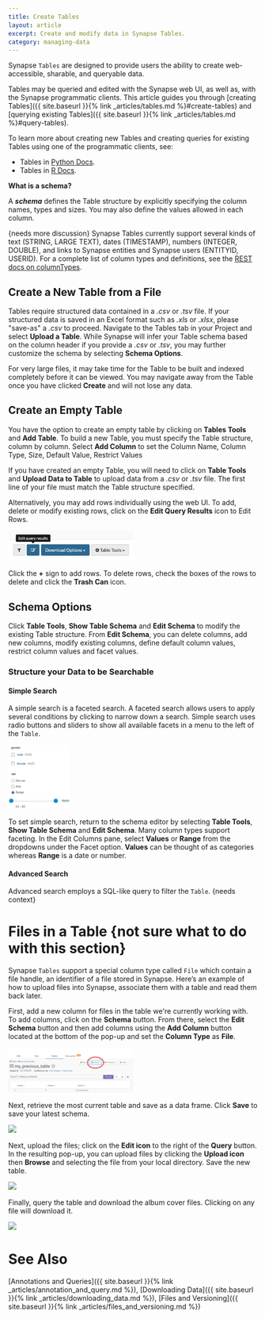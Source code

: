 ```yaml
---
title: Create Tables
layout: article
excerpt: Create and modify data in Synapse Tables.
category: managing-data
---
```


<style>
#image {
    width: 50%;
}
#imageLg {
    width: 60%;
}
#imageXL {
    width: 100%;
}
#imageSmall {
    width: 25%;
}
</style>

Synapse `Tables` are designed to provide users the ability to create web-accessible, sharable, and queryable data.

Tables may be queried and edited with the Synapse web UI, as well as, with the Synapse programmatic clients. This article guides you through [creating Tables]({{ site.baseurl }}{% link _articles/tables.md %}#create-tables) and [querying existing Tables]({{ site.baseurl }}{% link _articles/tables.md %}#query-tables).

To learn more about creating new Tables and creating queries for existing Tables using one of the programmatic clients, see:

* Tables in [Python Docs](https://python-docs.synapse.org/build/html/Table.html).
* Tables in [R Docs](https://r-docs.synapse.org/articles/tables.html).

**What is a schema?**

A **_schema_** defines the Table structure by explicitly specifying the column names, types and sizes. You may also define the values allowed in each column.

{needs more discussion}
Synapse Tables currently support several kinds of text (STRING, LARGE TEXT), dates (TIMESTAMP), numbers (INTEGER, DOUBLE), and links to Synapse entities and Synapse users (ENTITYID, USERID). For a complete list of column types and definitions, see the [REST docs on columnTypes](https://rest-docs.synapse.org/rest/org/sagebionetworks/repo/model/table/ColumnType.html).

## Create a New Table from a File

Tables require structured data contained in a _.csv_ or _.tsv_ file. If your structured data is saved in an Excel format such as _.xls_ or _.xlsx_, please "save-as" a _.csv_ to proceed. Navigate to the Tables tab in your Project and select **Upload a Table**. While Synapse will infer your Table schema based on the column header if you provide a _.csv_ or _.tsv_, you may further customize the schema by selecting **Schema Options**. 

For very large files, it may take time for the Table to be built and indexed completely before it can be viewed. You may navigate away from the Table once you have clicked **Create** and will not lose any data. 

## Create an Empty Table

You have the option to create an empty table by clicking on **Tables Tools** and **Add Table**. To build a new Table, you must specify the Table structure, column by column. Select **Add Column** to set the Column Name, Column Type, Size, Default Value, Restrict Values

If you have created an empty Table, you will need to click on **Table Tools** and **Upload Data to Table** to upload data from a _.csv_ or _.tsv_ file. The first line of your file must match the Table structure specified.  

Alternatively, you may add rows individually using the web UI. To add, delete or modify existing rows, click on the **Edit Query Results** icon to Edit Rows. 

<img id="image" src="../assets/images/edit-query-results.png">

Click the **+** sign to add rows. To delete rows, check the boxes of the rows to delete and click the **Trash Can** icon. 

## Schema Options

Click **Table Tools**, **Show Table Schema** and **Edit Schema** to modify the existing Table structure. From **Edit Schema**, you can delete columns, add new columns, modify existing columns, define default column values, restrict column values and facet values. 

### Structure your Data to be Searchable

#### Simple Search

A simple search is a faceted search. A faceted search allows users to apply several conditions by clicking to narrow down a search. Simple search uses radio buttons and sliders to show all available facets in a menu to the left of the `Table`. 

<img id="image" src="../assets/images/facet.png" style="width: 25%;" >

To set simple search, return to the schema editor by selecting **Table Tools**, **Show Table Schema** and **Edit Schema**. Many column types support faceting. In the Edit Columns pane, select **Values** or **Range** from the dropdowns under the Facet option. **Values** can be thought of as categories whereas **Range** is a date or number.

#### Advanced Search

Advanced search employs a SQL-like query to filter the `Table`. {needs context}

# Files in a Table {not sure what to do with this section}

Synapse `Tables` support a special column type called `File` which contain a file handle, an identifier of a file stored in Synapse. Here’s an example of how to upload files into Synapse, associate them with a table and read them back later.

First, add a new column for files in the table we're currently working with. To add columns, click on the **Schema** button. From there, select the **Edit Schema** button and then add columns using the **Add Column** button located at the bottom of the pop-up and set the **Column Type** as **File**.

<img id="image" src="../assets/images/table_updating_columns.png">

Next, retrieve the most current table and save as a data frame. Click **Save** to save your latest schema.

<img id="image" src="../assets/images/save_table.png">

Next, upload the files; click on the **Edit icon** to the right of the **Query** button. In the resulting pop-up, you can upload files by clicking the **Upload icon** then **Browse** and selecting the file from your local directory. Save the new table.

<img id="image" src="../assets/images/upload_files_to_table.png">

Finally, query the table and download the album cover files. Clicking on any file will download it.

<img id="image" src="../assets/images/download_files_from_table.png">

# See Also

[Annotations and Queries]({{ site.baseurl }}{% link _articles/annotation_and_query.md %}), [Downloading Data]({{ site.baseurl }}{% link _articles/downloading_data.md %}), [Files and Versioning]({{ site.baseurl }}{% link _articles/files_and_versioning.md %})
